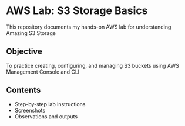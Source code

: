 # AWS Lab: S3 Storage Basics

This repository documents my hands-on AWS lab for understanding Amazing S3 Storage

## Objective
To practice creating, configuring, and managing S3 buckets using AWS Management Console and CLI

## Contents
- Step-by-step lab instructions
- Screenshots
- Observations and outputs